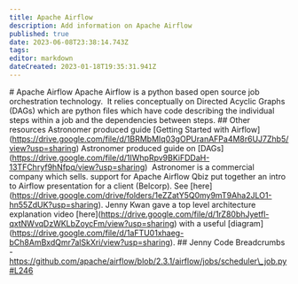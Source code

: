 ```yaml
---
title: Apache Airflow
description: Add information on Apache Airflow
published: true
date: 2023-06-08T23:38:14.743Z
tags: 
editor: markdown
dateCreated: 2023-01-18T19:35:31.941Z
---
```


\# Apache Airflow Apache Airflow is a python based open source job orchestration technology.  It relies conceptually on Directed Acyclic Graphs (DAGs) which are python files which have code describing the individual steps within a job and the dependencies between steps. ## Other resources Astronomer produced guide \[Getting Started with Airflow\](https://drive.google.com/file/d/1BRMbMIq03gOPUranAFPa4M8r6UJ7Zhb5/view?usp=sharing) Astronomer produced guide on \[DAGs\](https://drive.google.com/file/d/1IWhpRpv9BKiFDDaH-13TFChryf9hNfpq/view?usp=sharing)  Astronomer is a commercial company which sells. support for Apache Airflow Qbiz put together an intro to Airflow presentation for a client (Belcorp). See \[here\](https://drive.google.com/drive/folders/1eZZatY5Q0my9mT9Aha2JLO1-hn55ZdUK?usp=sharing). Jenny Kwan gave a top level architecture explanation video \[here\](https://drive.google.com/file/d/1rZ80bhJyetfl-qxtNWvqDzWKLbZoycFm/view?usp=sharing) with a useful \[diagram\](https://drive.google.com/file/d/1aFTU01xhaeg-bCh8AmBxdQmr7alSkXri/view?usp=sharing). ## Jenny Code Breadcrumbs - https://github.com/apache/airflow/blob/2.3.1/airflow/jobs/scheduler\_job.py#L246